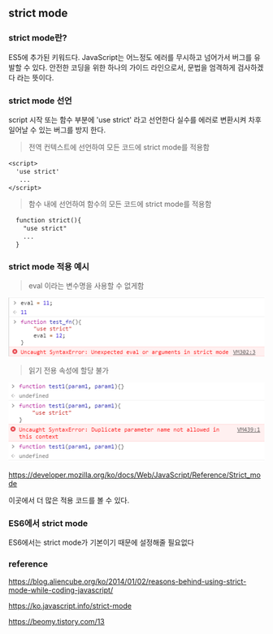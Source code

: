 ## strict mode

### strict mode란?

ES5에 추가된 키워드다. JavaScript는 어느정도 에러를 무시하고 넘어가서 버그를 유발할 수 있다.
안전한 코딩을 위한 하나의 가이드 라인으로서, 문법을 엄격하게 검사하겠다 라는 뜻이다.

### strict mode 선언

script 시작 또는 함수 부분에 'use strict' 라고 선언한다
실수를 에러로 변환시켜 차후 일어날 수 있는 버그를 방지 한다.

> 전역 컨텍스트에 선언하여 모든 코드에 strict mode를 적용함
```
<script>
  'use strict'
   ...
</script>
```

> 함수 내에 선언하여 함수의 모든 코드에 strict mode를 적용함
```
  function strict(){
    "use strict"
    ...
  }
```

### strict mode 적용 예시

> eval 이라는 변수명을 사용할 수 없게함

![test](/_resource/image/JavaScript/JavaScript-strict_mode-01.PNG)




> 읽기 전용 속성에 할당 불가

![test](/_resource/image/JavaScript/JavaScript-strict_mode-02.PNG)


https://developer.mozilla.org/ko/docs/Web/JavaScript/Reference/Strict_mode

이곳에서 더 많은 적용 코드를 볼 수 있다.


### ES6에서 strict mode

ES6에서는 strict mode가 기본이기 때문에 설정해줄 필요없다





### reference
https://blog.aliencube.org/ko/2014/01/02/reasons-behind-using-strict-mode-while-coding-javascript/

https://ko.javascript.info/strict-mode

https://beomy.tistory.com/13
